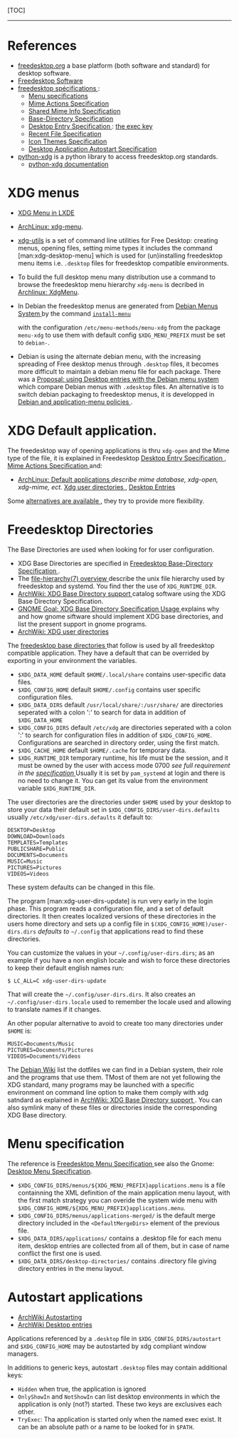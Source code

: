 <!--
.. description:
.. date: 2015-06-20
.. slug: freedesktop
.. tags:
.. link:
.. book: mzlinux
.. title: Freedesktop
-->

[TOC]

---

# References
-   [freedesktop.org](http://www.freedesktop.org/) a base platform
    (both software and standard) for desktop software.
-   [Freedesktop Software](http://freedesktop.org/wiki/Software/)
-   [freedesktop spécifications
    ](http://www.freedesktop.org/wiki/Specifications):
    -   [Menu specifications
        ](http://standards.freedesktop.org/menu-spec/latest/)
    -   [Mime Actions Specification
        ](http://standards.freedesktop.org/mime-apps-spec/latest/)
    -   [Shared Mime Info Specification
        ](http://www.freedesktop.org/wiki/Specifications/shared-mime-info-spec)
    -   [Base-Directory Specification
        ](http://standards.freedesktop.org/basedir-spec/latest/)
    -   [Desktop Entry Specification
        ](http://standards.freedesktop.org/desktop-entry-spec/desktop-entry-spec-latest.html):
        [the exec key
        ](http://standards.freedesktop.org/desktop-entry-spec/latest/ar01s06.html)
    -   [Recent File Specification
        ](http://www.freedesktop.org/wiki/Specifications/recent-file-spec)
    -   [Icon Themes Specification
        ](http://standards.freedesktop.org/icon-theme-spec/icon-theme-spec-latest.html)
    -   [Desktop Application Autostart Specification
        ](http://standards.freedesktop.org/autostart-spec/latest/)
-   [python-xdg](http://freedesktop.org/wiki/Software/pyxdg) is a
    python library to access freedesktop.org standards.
    -   [python-xdg documentation](http://pyxdg.readthedocs.org/en/latest/index.html)

# XDG menus
-   [XDG Menu in LXDE](http://wiki.lxde.org/en/Main_Menu)
-   [ArchLinux: xdg-menu](https://wiki.archlinux.org/index.php/Xdg-menu).
-   [xdg-utils](http://portland.freedesktop.org/)
    is a set of command line utilities for Free Desktop:  creating
    menus, opening files, setting mime types it includes the command
    [man:xdg-desktop-menu]
    which is used  for (un)installing freedesktop menu items i.e. `.desktop` files
    for freedesktop compatible environments.
-   To build the full desktop menu many distribution use a command to browse the freedesktop
    menu hierarchy `xdg-menu` is decribed in
    [Archlinux: XdgMenu](https://wiki.archlinux.org/index.php/Xdg-Menu).
-   In Debian the freedesktop menus are generated from
    [Debian Menus System
    ](http://www.debian.org/doc/packaging-manuals/menu.html/)
    by the command
    [`install-menu`
    ](http://www.debian.org/doc/packaging-manuals/menu.html/ch7.html)

    with the configuration `/etc/menu-methods/menu-xdg` from the
    package `menu-xdg` to use them with default config
    `$XDG_MENU_PREFIX` must be set to `debian-`.
-   Debian is using the alternate debian menu, with the increasing spreading
    of Free desktop menus through `.desktop` files, it becomes more difficult to
    maintain a debian menu file for each package. There was a
    [Proposal: using Desktop entries with the Debian menu system
    ]( https://wiki.debian.org/Proposals/DebianMenuUsingDesktopEntries) which
    compare Debian menus with `.xdesktop` files. An alternative is to switch
    debian packaging to freedesktop menus, it is developped in
    [Debian and application-menu policies
    ](http://lwn.net/Articles/597697/).


# XDG Default application.
The freedesktop way of opening applications is
thru `xdg-open` and the Mime type of the file,
it is explained in Freedesktop
[Desktop Entry Specification
](http://standards.freedesktop.org/desktop-entry-spec/desktop-entry-spec-latest.html),
[Mime Actions Specification
](http://standards.freedesktop.org/mime-apps-spec/latest/)
and:

-   [ArchLinux: Default applications
    ](https://wiki.archlinux.org/index.php/Default_Applications)
    _describe mime database, xdg-open, xdg-mime, ect._
    [Xdg user directories
    ](https://wiki.archlinux.org/index.php/XDG_user_directories),
    [Desktop Entries](https://wiki.archlinux.org/index.php/Desktop_entries)

Some [alternatives are available
](https://wiki.archlinux.org/index.php/Default_Applications#Utilities),
they try to provide more flexibility.

# Freedesktop Directories
The Base Directories are used when looking for for user configuration.

-   XDG Base Directories are specified in
    [Freedesktop Base-Directory Specification
    ](https://specifications.freedesktop.org/basedir-spec/basedir-spec-latest.html).
-   The [file-hierarchy(7) overview
    ](https://www.freedesktop.org/software/systemd/man/file-hierarchy.html)
    describe the unix file hierarchy used by freedesktop and systemd. You find ther the
    use of `XDG_RUNTIME_DIR`.
-   [ArchWiki: XDG Base Directory support
    ](https://wiki.archlinux.org/index.php/XDG_Base_Directory_support)
    catalog software using the XDG Base Directory Specification.
-   [GNOME Goal: XDG Base Directory Specification Usage
    ](https://wiki.gnome.org/Initiatives/GnomeGoals/XDGConfigFolders)
    explains why and how gnome siftware should implement XDG base
    directories, and list the present support in gnome programs.
-   [ArchWiki: XDG user directories
    ](https://wiki.archlinux.org/index.php/XDG_user_directories)


The [freedesktop base directories
](http://standards.freedesktop.org/basedir-spec/latest/)
that follow is used by all freedesktop compatible application. They
have a default that can be overrided by exporting in your environment
the variables.

-   `$XDG_DATA_HOME` default `$HOME/.local/share` contains user-specific
    data files.
-   `$XDG_CONFIG_HOME` default `$HOME/.config` contains user specific
    configuration files.
-   `$XDG_DATA_DIRS` default `/usr/local/share/:/usr/share/` are
    directories seperated with a colon ':' to search for data in
    addition of `$XDG_DATA_HOME`
-   `$XDG_CONFIG_DIRS` default `/etc/xdg` are directories seperated with
    a colon ':' to search for configuration files in addition of
    `$XDG_CONFIG_HOME`.  Configurations are searched in directory
    order, using the first match.
-   `$XDG_CACHE_HOME` default `$HOME/.cache` for temporary data.
-   `$XDG_RUNTIME_DIR` temporary runtime, his life must be the
    session, and it must be owned by the user with access mode 0700
    _see full requirement in the
    [specification
    ](http://standards.freedesktop.org/basedir-spec/latest/)_
    Usually it is set by `pam_systemd` at login and there is no need
    to change it.  You can get its value from the environment variable
    `$XDG_RUNTIME_DIR`.


The user directories are the directories under `$HOME` used by your
desktop to store your data their default set in
`$XDG_CONFIG_DIRS/user-dirs.defaults` usually
`/etc/xdg/user-dirs.defaults` it default to:

    DESKTOP=Desktop
    DOWNLOAD=Downloads
    TEMPLATES=Templates
    PUBLICSHARE=Public
    DOCUMENTS=Documents
    MUSIC=Music
    PICTURES=Pictures
    VIDEOS=Videos

These system defaults can be changed in  this file.

The program [man:xdg-user-dirs-update] is run very early in the login
phase. This program reads a configuration file, and a set of default
directories. It then creates localized versions of these directories
in the users home directory and sets up a config file in
`$(XDG_CONFIG_HOME)/user-dirs.dirs` _defaults to_ `~/.config` that
applications read to find these directories.

You can customize the values in your `~/.config/user-dirs.dirs`;
as an example if you have a non english locale and wish to force these
directories to keep their default english names run:

    $ LC_ALL=C xdg-user-dirs-update

That will create the  `~/.config/user-dirs.dirs`. It also creates an
`~/.config/user-dirs.locale` used to remember the locale used and
allowing to translate names if it changes.

An other popular alternative to avoid to create too many directories
under `$HOME` is:

    MUSIC=Documents/Music
    PICTURES=Documents/Pictures
    VIDEOS=Documents/Videos

The [Debian Wiki](https://wiki.debian.org/DotFilesList) list the
dotfiles we can find in a Debian system, their role and the programs
that use them. TMost of them are not yet following the XDG standard,
many programs may be launched with a specific environment on command
line option to make them comply with xdg satndard as explained in
[ArchWiki: XDG Base Directory support
](https://wiki.archlinux.org/index.php/XDG_Base_Directory_support).
You can also symlink many of these files or directories inside the
corresponding XDG Base directory.


# Menu specification

The reference is [Freedesktop Menu Specification
](http://www.freedesktop.org/wiki/Specifications/menu-spec)
see also the Gnome:
[Desktop Menu Specification](http://developer.gnome.org/menu-spec/).

-   `$XDG_CONFIG_DIRS/menus/${XDG_MENU_PREFIX}applications.menu`
    is a file containning the  XML definition of the main application
    menu layout, with the first match strategy you can overide the
    system wide menu with `$XDG_CONFIG_HOME/${XDG_MENU_PREFIX}applications.menu`.
-   `$XDG_CONFIG_DIRS/menus/applications-merged/` is the default merge
    directory included in the `<DefaultMergeDirs>` element of the previous file.
-   `$XDG_DATA_DIRS/applications/` contains a .desktop file for each menu item,
    desktop entries are collected from all of them, but in case of name
    conflict the first one is used.
-    `$XDG_DATA_DIRS/desktop-directories/` contains .directory file giving
    directory entries in the menu layout.

# Autostart applications
-   [ArchWiki Autostarting
    ](https://wiki.archlinux.org/index.php/Autostarting)
-   [ArchWiki Desktop entries
    ](https://wiki.archlinux.org/index.php/Desktop_entries#Autostart)

Applications referenced by a `.desktop` file in
`$XDG_CONFIG_DIRS/autostart` and `$XDG_CONFIG_HOME`
may be autostarted  by xdg compliant window managers.

In additions to generic keys, autostart  `.desktop` files may contain
additional keys:

-   `Hidden` when true, the application is ignored
-   `OnlyShowIn` and `NotShowIn` can list desktop environments
    in which the application is only (not?) started.
    These two keys are exclusives each other.
-   `TryExec`: Tha application is started only when the named exec
    exist. It can be an absolute path or a name to be looked for in `$PATH`.


<!-- Local Variables: -->
<!-- mode: markdown -->
<!-- ispell-local-dictionary: "english" -->
<!-- End: -->
